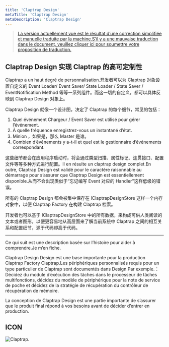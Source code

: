 ```yaml
---
title: 'Claptrap Design'
metaTitle: 'Claptrap Design'
metaDescription: 'Claptrap Design'
---
```


> [La version actuellement vue est le résultat d’une correction simplifiée et manuelle traduite par la machine.S’il y a une mauvaise traduction dans le document, veuillez cliquer ici pour soumettre votre proposition de traduction.](https://crwd.in/newbeclaptrap)

## Claptrap Design 实现 Claptrap 的高可定制性

Claptrap a un haut degré de personnalisation.开发者可以为 Claptrap 对象设置自定义的 Event Loader/ Event Saver/ State Loader / State Saver / EventNotification Method 等等一系列组件。而这一切的自定义，都可以具体反映到 Claptrap Design 对象上。

Claptrap Design 就像一个设计图，决定了 Claptrap 的每个细节，常见的包括：

1. Quel événement Chargeur / Event Saver est utilisé pour gérer l’événement.
2. À quelle fréquence enregistrez-vous un instantané d’état.
3. Minion ，如果是，那么 Master 是谁。
4. Combien d’événements y a-t-il et quel est le gestionnaire d’événements correspondant.

这些细节都会在应用程序启动时，将会通过类型扫描、属性标记、连贯接口、配置文件等等多种方式进行配置。Il en résulte un claptrap design complet.En outre, Claptrap Design est validé pour le caractère raisonnable au démarrage pour s’assurer que Claptrap Design est essentiellement disponible.从而不会出现类似于“忘记编写 Event 对应的 Handler”这样低级的错误。

所有的 Claptrap Design 都会被集中保存在 IClaptrapDesignStore 这样一个内存对象中，以便 Claptrap Factory 在构建 Claptrap 检索。

开发者也可以基于 IClaptrapDesignStore 中的所有数据，来构成可供人类阅读的文本或者图形，以便更容易地从高层面来了解当前系统中 Claptrap 之间的相互关系和配置细节，源于代码却高于代码。

---

Ce qui suit est une description basée sur l’histoire pour aider à comprendre.Je m’en fiche.

Claptrap Design Design est une base importante pour la production Claptrap Factory Claptrap.Les périphériques personnalisés requis pour un type particulier de Claptrap sont documentés dans Design.Par exemple.：Décidez du module d’exécution des tâches dans le processeur de tâches multifonctions, décidez du modèle de périphérique pour la note de service de poche et décidez de la stratégie de récupération du contrôleur de récupération de mémoire.

La conception de Claptrap Design est une partie importante de s’assurer que le produit final répond à vos besoins avant de décider d’entrer en production.

## ICON

![Claptrap.](/images/claptrap_icons/claptrap_design.svg)
